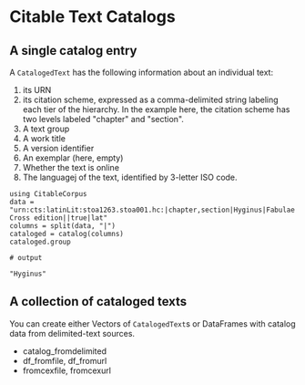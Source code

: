 # Citable Text Catalogs


## A single catalog entry

A `CatalogedText` has the following information about an individual text:

1. its URN
2. its citation scheme, expressed as a comma-delimited string labeling each tier of the hierarchy.  In the example here, the citation scheme has two levels labeled "chapter" and "section".
3. A text group
4. A work title
5. A version identifier
6. An exemplar (here, empty)
7. Whether the text is online
8. The languagej of the text, identified by 3-letter ISO code.


```jldoctest catalog
using CitableCorpus
data = "urn:cts:latinLit:stoa1263.stoa001.hc:|chapter,section|Hyginus|Fabulae|Holy Cross edition||true|lat"
columns = split(data, "|")
cataloged = catalog(columns)
cataloged.group

# output

"Hyginus"
```


## A collection of cataloged texts

You can create either Vectors of `CatalogedText`s or DataFrames with catalog data from delimited-text sources.

- catalog_fromdelimited
- df_fromfile, df_fromurl
- fromcexfile, fromcexurl